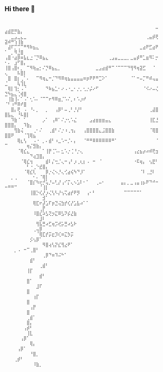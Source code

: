 ## Hi there 👋


<br/>
⠀⠀⠀⠀⠀⠀⠀⠀⠀⠀⠀⠀⠀⠀⠀⠀⠀⠀⠀⠀⠀⠀⠀⠀⠀⠀⠀⠀⠀⠀⠀⠀⠀⠀⠀⠀⠀⠀⠀⠀⠀⠀⠀⠀⠀⠀⠀⠀⣀⣴⣾⣟⡛⣷⡄⠀⠀⠀⠀⠀⠀⠀⠀
⠀⠀⣀⣠⣀⣄⣀⠀⠀⠀⠀⠀⠀⠀⠀⠀⠀⠀⠀⠀⠀⠀⠀⠀⠀⠀⠀⠀⠀⠀⠀⠀⠀⠀⠀⠀⠀⠀⠀⠀⠀⠀⠀⠀⠀⢀⣤⡾⢟⣽⠾⠛⢱⢸⣷⠀⠀⠀⠀⠀⠀⠀⠀
⠀⣼⠏⡉⢉⠉⠛⠻⠷⣦⣄⠀⠀⠀⠀⠀⠀⠀⠀⠀⠀⠀⠀⠀⠀⠀⠀⠀⠀⠀⠀⠀⠀⠀⠀⠀⠀⠀⠀⠀⠀⠀⠀⣀⣴⠟⣋⣴⠟⠁⠀⡀⠻⣘⣿⠀⠀⠀⠀⠀⠀⠀⠀
⢠⣿⠐⣴⡿⠶⣧⣆⣐⠈⡙⠿⣦⣄⠀⠀⠀⠀⠀⠀⠀⠀⠀⠀⠀⠀⠀⠀⠀⠀⠀⠀⠀⢀⣠⣤⣀⣀⣀⡀⣀⣤⡾⠛⣁⣶⠻⠅⡒⠂⠄⠀⣰⠋⣿⡄⠀⠀⠀⠀⠀⠀⠀
⢸⣿⢠⣿⠆⡀⠀⠉⠻⢷⣤⡂⠌⡙⠿⣦⣄⡀⠀⠀⠀⠀⠀⠀⠀⠀⠀⠀⠀⣀⣠⣴⣾⠛⠉⠈⠉⠉⠉⠙⢻⠻⢶⣽⣋⠀⠀⠈⠀⢄⠀⠀⠀⠧⣿⡇⠀⠀⠀⠀⠀⠀⠀
⠀⣿⠀⣿⡆⢀⠁⠄⠀⠀⠉⠻⢶⣄⠒⡈⠙⠻⠿⢶⣦⣤⣤⣤⣤⠶⡶⠟⠟⠛⣉⠕⠁⠀⠀⠀⠀⠀⠀⠀⠈⠁⠒⠤⡉⠛⠾⢤⣤⣈⠀⠀⠀⢧⢹⣇⠀⠀⠀⠀⠀⠀⠀
⠀⢿⡇⢹⡂⠠⠈⠀⠀⠀⠀⠀⠀⠙⠷⣦⣁⠂⠔⠠⠐⣀⠂⡐⡀⢂⡐⡬⠔⠋⠀⠀⠀⠀⠀⠀⠀⠀⠀⠀⠀⠀⠀⠀⠈⠪⠔⠤⢌⣙⠳⣦⣄⢈⢾⣿⠀⠀⠀⠀⠀⠀⠀
⠀⢸⣷⢸⠄⠁⠠⠁⢂⠡⠄⠈⠉⠉⠖⠻⠿⣶⡈⠡⠌⡀⠆⠡⡰⠞⠀⠀⠀⠀⠀⠀⠀⠀⠀⠀⠀⠀⠀⠀⠀⠀⠀⠀⠀⠀⠀⠀⠀⠈⠃⠰⠛⠿⠞⣿⠀⠀⠀⠀⠀⠀⠀
⠀⠀⣿⡄⢟⠀⠠⠀⠘⠄⡀⠀⠀⡀⠀⠀⢠⡿⠃⠤⢀⠃⡘⡜⠃⠀⠀⠀⠀⠀⠀⠀⠀⠀⠀⠀⠀⠀⠀⠀⠀⠀⠀⠀⠀⠀⢀⣼⣿⣿⣧⣄⠀⠘⠧⣿⡇⠀⠀⠀⠀⠀⠀
⠀⠀⠹⣷⠈⠀⠁⠀⠀⠀⠀⠀⡠⠁⠀⢠⠿⠁⠌⡐⢂⠡⣌⠀⠀⠀⠀⣠⣴⣶⣶⣶⣤⣄⠀⠀⠀⠀⠀⠀⠀⠀⠀⠀⠀⠀⢸⣏⣘⣿⣿⣿⡄⠀⠀⠹⣷⡄⠀⠀⠀⠀⠀
⠀⠀⠀⢻⣷⢬⠀⠀⠀⢀⠂⠌⠀⠀⢀⣾⠃⠌⡐⠰⢀⢲⡄⠀⠀⢠⣿⣿⣿⣿⣄⣨⣿⣿⣷⠀⠀⠀⠀⠀⠀⠀⠀⠀⠀⠀⠈⢿⣿⣿⣿⠟⠀⠀⠀⠈⢹⢿⣦⠀⠀⠀⠀
⠀⠀⠀⠀⢿⣆⢣⠀⠀⠠⠐⠀⡀⠄⣾⠃⠰⣀⠡⠒⡈⠄⡄⠀⠀⠈⠛⠛⠿⠿⠿⠿⠿⠿⠛⠁⠀⠀⠀⠀⠀⠀⠀⠀⠀⠀⠀⠀⠈⠉⠀⠀⠀⠀⠀⠀⢶⡌⣻⣷⡄⠀⠀
⠀⠀⠀⠀⠈⢿⣎⣄⠀⠀⠀⠀⠁⢸⡟⢈⠡⠄⣂⠡⡐⢈⠘⡐⢄⠀⠀⠀⠀⠀⠀⠀⠀⠀⠀⠀⠀⠀⠀⠀⠀⢠⣔⣦⡴⠴⠾⢟⣲⠀⠀⠀⠀⠀⠀⠀⠀⠙⢴⣹⣿⡄⠀
⠀⠀⠀⠀⠀⠈⢿⣎⢲⠀⠀⠀⠀⣾⠇⡌⢒⡈⢄⠒⢠⠃⡰⢀⢆⡆⠠⠀⠒⠀⠈⠀⠀⠀⠀⠀⠀⠀⠀⠀⠀⠐⠯⢶⡄⠀⢢⣟⠃⠀⠀⠀⠀⠀⠀⠀⠃⠐⢀⠑⣞⣿⡄
⠀⠀⠀⠀⠀⠀⠈⢿⣎⢇⠀⠀⠀⡿⡐⢌⠢⡘⢄⢊⣴⢮⠳⠙⡸⠁⠀⠀⠀⠀⠀⠀⠀⠀⠀⠀⠀⠀⠀⠀⠀⠀⠀⠈⠇⢀⣘⠇⠀⠀⠀⡀⢀⠀⠀⠀⠀⠀⠂⠄⠈⢿⡇
⠀⠀⠀⠀⠀⠀⠀⠈⣿⡎⠳⢖⡚⢥⡘⠤⢃⡜⢠⠊⡍⢄⠢⣡⠇⠂⠁⠀⠀⢀⠤⠂⠀⠀⠀⠀⠀⣤⡄⡀⣀⢠⣤⢰⡦⠟⠙⠚⠒⠒⠛⠛⠉⠀⠀⠀⠀⠀⠀⠀⠈⢸⡇
⠀⠀⠀⠀⠀⠀⠀⠀⢸⣿⡑⢎⡜⡰⢌⢣⠣⡜⢢⢍⣴⡞⠟⡻⠀⠀⢠⠂⠃⠀⠀⠀⠀⠀⠀⠀⠀⠀⠉⠉⠉⠉⠉⠁⠀⠀⠀⠀⠀⠀⠀⠀⠀⠀⠀⠀⠀⠀⠀⠀⠀⣺⠁
⠀⠀⠀⠀⠀⠀⠀⠀⠀⢿⣏⠖⡼⣡⠏⡶⣙⢬⣳⡞⢎⡜⣡⣧⠴⠁⠁⠀⠀⠀⠀⠀⠀⠀⠀⠀⠀⠀⠀⠀⠀⠀⠀⠀⠀⠀⠀⠀⠀⠀⠀⠀⠀⠀⠀⠀⠀⠀⠀⠀⢀⡟⠀
⠀⠀⠀⠀⠀⠀⠀⠀⠀⠸⣿⣎⠵⣣⢝⡲⣍⠿⣣⠝⡮⣜⣷⠀⠀⠀⠀⠀⠀⠀⠀⠀⠀⠀⠀⠀⠀⠀⠀⠀⠀⠀⠀⠀⠀⠀⠀⠀⠀⠀⠀⠀⠀⠀⠀⠀⠀⠀⠀⠀⣸⠇⠀
⠀⠀⠀⠀⠀⠀⠀⠀⠀⠀⢻⣧⣛⠴⣋⢶⡩⢞⡥⣛⠴⣣⠗⠀⠀⠀⠀⠀⠀⠀⠀⠀⠀⠀⠀⠀⠀⠀⠀⠀⠀⠀⠀⠀⠀⠀⠀⠀⠀⠀⠀⠀⠀⠀⠀⠀⠀⠀⢀⢤⡿⠀⠀
⠀⠀⠀⠀⠀⠀⠀⠀⠀⠀⠈⢿⣏⡞⡭⣖⡹⢎⠶⣍⡳⡭⠀⠀⠀⠀⠀⠀⠀⠀⠀⠀⠀⠀⠀⠀⠀⠀⠀⠀⠀⠀⠀⠀⠀⠀⠀⠀⠀⠀⠀⠀⠀⠀⠀⠀⠀⡪⢢⡿⠁⠀⠀
⠀⠀⠀⠀⠀⠀⠀⠀⠀⠀⠀⠀⠻⣿⢴⢣⡝⣎⢻⣔⠟⠁⠀⠀⠀⠀⠀⠀⠀⠀⠀⠀⠀⠀⠀⠀⠀⠀⠀⠀⠀⠀⠀⠀⠀⠀⠀⠀⠀⠀⠀⠀⡀⠠⠀⠒⠉⢀⣿⠃⠀⠀⠀
⠀⠀⠀⠀⠀⠀⠀⠀⠀⠀⠀⠀⢀⡿⠙⠶⠹⠬⠓⠁⠀⠀⠀⠀⠀⠀⠀⠀⠀⠀⠀⠀⠀⠀⠀⠀⠀⠀⠀⠀⠀⠀⠀⠀⠀⠀⠀⠀⠀⠀⠀⠀⠀⠀⠀⠀⠀⣾⠃⠀⠀⠀⠀
⠀⠀⠀⠀⠀⠀⠀⠀⠀⠀⠀⢀⣾⠃⠀⠀⠀⠀⠀⠀⠀⠀⠀⠀⠀⠀⠀⠀⠀⠀⠀⠀⠀⠀⠀⠀⠀⠀⠀⠀⠀⠀⠀⠀⠀⠀⠀⠀⠀⠀⠀⠀⠀⠀⠀⠀⢸⡏⠀⠀⠀⠀⠀
⠀⠀⠀⠀⠀⠀⠀⠀⠀⠀⠀⣾⠃⠀⠀⠀⠀⠀⠀⠀⠀⠀⠀⠀⠀⠀⠀⠀⠀⠀⠀⠀⠀⠀⠀⠀⠀⠀⠀⠀⠀⠀⠀⠀⠀⠀⠀⠀⠀⠀⠀⠀⠀⠀⠀⠀⣿⠁⠀⠀⠀⠀⠀
⠀⠀⠀⠀⠀⠀⠀⠀⠀⠀⣸⠏⠀⠀⠀⠀⠀⠀⠀⠀⠀⠀⠀⠀⠀⠀⠀⠀⠀⠀⠀⠀⠀⠀⠀⠀⠀⠀⠀⠀⠀⠀⠀⠀⠀⠀⠀⠀⠀⠀⠀⠀⠀⠀⠀⠀⣿⠀⠀⠀⠀⠀⠀
⠀⠀⠀⠀⠀⠀⠀⠀⠀⢰⡏⠀⠀⠀⠀⠀⠀⠀⠀⠀⠀⠀⠀⠀⠀⠀⠀⠀⠀⠀⠀⠀⠀⠀⠀⠀⠀⠀⠀⠀⠀⠀⠀⠀⠀⠀⠀⠀⠀⠀⠀⠀⠀⠀⠀⠀⣿⠀⠀⠀⠀⠀⠀
⠀⠀⠀⠀⠀⠀⠀⠀⢠⡟⠀⠀⠀⠀⠀⠀⠀⠀⠀⠀⠀⠀⠀⠀⠀⠀⠀⠀⠀⠀⠀⠀⠀⠀⠀⠀⠀⠀⠀⠀⠀⠀⠀⠀⠀⠀⠀⠀⠀⠀⠀⠀⠀⠀⠀⠀⣿⠀⠀⠀⠀⠀⠀
⠀⠀⠀⠀⠀⠀⠀⢀⣾⠁⠀⠀⠀⠀⠀⠀⠀⠀⠀⠀⠀⠀⠀⠀⠀⠀⠀⠀⠀⠀⠀⠀⠀⠀⠀⠀⠀⠀⠀⠀⠀⠀⠀⠀⠀⠀⠀⠀⠀⠀⠀⠀⠀⠀⠀⠀⣿⡄⠀⠀⠀⠀⠀
⠀⠀⠀⠀⠀⠀⢠⡾⠃⠀⠀⠀⠀⠀⠀⠀⠀⠀⠀⠀⠀⠀⠀⠀⠀⠀⠀⠀⠀⠀⠀⠀⠀⠀⠀⠀⠀⠀⠀⠀⠀⠀⠀⠀⠀⠀⠀⠀⠀⠀⠀⠀⠀⠀⠀⠀⢸⣇⠀⠀⠀⠀⠀
⠀⠀⠀⠀⠀⢠⡿⠁⠀⠀⠀⠀⠀⠀⠀⠀⠀⠀⠀⠀⠀⠀⠀⠀⠀⠀⠀⠀⠀⠀⠀⠀⠀⠀⠀⠀⠀⠀⠀⠀⠀⠀⠀⠀⠀⠀⠀⠀⠀⠀⠀⠀⠀⠀⠀⠀⠀⢿⡄⠀⠀⠀⠀
⠀⠀⠀⠀⢠⡿⠁⠀⠀⠀⠀⠀⠀⠀⠀⠀⠀⠀⠀⠀⠀⠀⠀⠀⠀⠀⠀⠀⠀⠀⠀⠀⠀⠀⠀⠀⠀⠀⠀⠀⠀⠀⠀⠀⠀⠀⠀⠀⠀⠀⠀⠀⠀⠀⠀⠀⠀⠘⣿⡀⠀⠀⠀
⠀⠀⠀⢀⡾⠃⠀⠀⠀⠀⠀⠀⠀⠀⠀⠀⠀⠀⠀⠀⠀⠀⠀⠀⠀⠀⠀⠀⠀⠀⠀⠀⠀⠀⠀⠀⠀⠀⠀⠀⠀⠀⠀⠀⠀⠀⠀⠀⠀⠀⠀⠀⠀⠀⠀⠀⠀⠀⠸⣷⡀⠀⠀
<br/>


<!--
**TheSergeX/TheSergeX** is a ✨ _special_ ✨ repository because its `README.md` (this file) appears on your GitHub profile.

Here are some ideas to get you started:

- 🔭 I’m currently working on ...
- 🌱 I’m currently learning ...
- 👯 I’m looking to collaborate on ...
- 🤔 I’m looking for help with ...
- 💬 Ask me about ...
- 📫 How to reach me: ...
- 😄 Pronouns: ...
- ⚡ Fun fact: ...
-->
